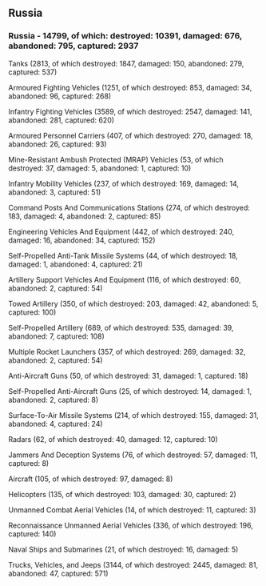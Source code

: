 
 
 ## Russia
 
 ### Russia - 14799, of which: destroyed: 10391, damaged: 676, abandoned: 795, captured: 2937

 

 

 Tanks (2813, of which destroyed: 1847, damaged: 150, abandoned: 279, captured: 537)

 Armoured Fighting Vehicles (1251, of which destroyed: 853, damaged: 34, abandoned: 96, captured: 268)

 Infantry Fighting Vehicles (3589, of which destroyed: 2547, damaged: 141, abandoned: 281, captured: 620)

 Armoured Personnel Carriers (407, of which destroyed: 270, damaged: 18, abandoned: 26, captured: 93)

 Mine-Resistant Ambush Protected (MRAP) Vehicles (53, of which destroyed: 37, damaged: 5, abandoned: 1, captured: 10)

 Infantry Mobility Vehicles (237, of which destroyed: 169, damaged: 14, abandoned: 3, captured: 51)

 Command Posts And Communications Stations (274, of which destroyed: 183, damaged: 4, abandoned: 2, captured: 85)

 Engineering Vehicles And Equipment (442, of which destroyed: 240, damaged: 16, abandoned: 34, captured: 152)

 Self-Propelled Anti-Tank Missile Systems (44, of which destroyed: 18, damaged: 1, abandoned: 4, captured: 21)

 Artillery Support Vehicles And Equipment (116, of which destroyed: 60, abandoned: 2, captured: 54)

 Towed Artillery (350, of which destroyed: 203, damaged: 42, abandoned: 5, captured: 100)

 Self-Propelled Artillery (689, of which destroyed: 535, damaged: 39, abandoned: 7, captured: 108)

 Multiple Rocket Launchers (357, of which destroyed: 269, damaged: 32, abandoned: 2, captured: 54)

 Anti-Aircraft Guns (50, of which destroyed: 31, damaged: 1, captured: 18)

 Self-Propelled Anti-Aircraft Guns (25, of which destroyed: 14, damaged: 1, abandoned: 2, captured: 8)

 Surface-To-Air Missile Systems (214, of which destroyed: 155, damaged: 31, abandoned: 4, captured: 24)

 Radars (62, of which destroyed: 40, damaged: 12, captured: 10)

 Jammers And Deception Systems (76, of which destroyed: 57, damaged: 11, captured: 8)

 Aircraft (105, of which destroyed: 97, damaged: 8)

 Helicopters (135, of which destroyed: 103, damaged: 30, captured: 2)

 Unmanned Combat Aerial Vehicles (14, of which destroyed: 11, captured: 3)

 Reconnaissance Unmanned Aerial Vehicles (336, of which destroyed: 196, captured: 140)

 Naval Ships and Submarines (21, of which destroyed: 16, damaged: 5)

 Trucks, Vehicles, and Jeeps (3144, of which destroyed: 2445, damaged: 81, abandoned: 47, captured: 571)

